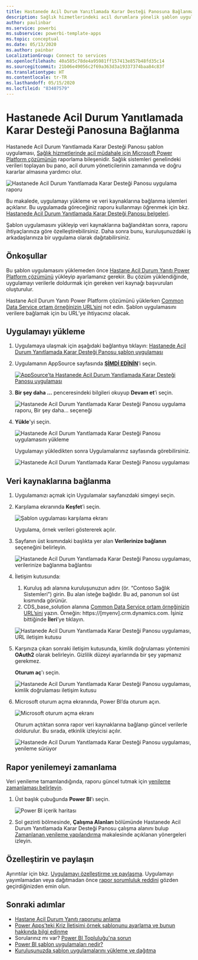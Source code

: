 ```yaml
---
title: Hastanede Acil Durum Yanıtlamada Karar Desteği Panosuna Bağlanma
description: Sağlık hizmetlerindeki acil durumlara yönelik şablon uygulaması için COVID-19 Karar Desteği Panosunu edinme ve yükleme, verilere bağlanma
author: paulinbar
ms.service: powerbi
ms.subservice: powerbi-template-apps
ms.topic: conceptual
ms.date: 05/13/2020
ms.author: painbar
LocalizationGroup: Connect to services
ms.openlocfilehash: 40a585c78de4a95981ff157413e857b48fd35c14
ms.sourcegitcommit: 21b06e49056c2f69a363d3a19337374baa84c83f
ms.translationtype: HT
ms.contentlocale: tr-TR
ms.lasthandoff: 05/15/2020
ms.locfileid: "83407579"
---
```

# <a name="connect-to-the-hospital-emergency-response-decision-support-dashboard"></a>Hastanede Acil Durum Yanıtlamada Karar Desteği Panosuna Bağlanma
Hastanede Acil Durum Yanıtlamada Karar Desteği Panosu şablon uygulaması, [Sağlık hizmetlerinde acil müdahale için Microsoft Power Platform çözümünün](https://powerapps.microsoft.com/blog/emergency-response-solution-a-microsoft-power-platform-solution-for-healthcare-emergency-response/) raporlama bileşenidir. Sağlık sistemleri genelindeki verileri toplayan bu pano, acil durum yöneticilerinin zamanında ve doğru kararlar almasına yardımcı olur.

![Hastanede Acil Durum Yanıtlamada Karar Desteği Panosu uygulama raporu](media/service-connect-to-health-emergency-response/service-health-emergency-response-app-report.png)

Bu makalede, uygulamayı yükleme ve veri kaynaklarına bağlanma işlemleri açıklanır. Bu uygulamada göreceğiniz raporu kullanmayı öğrenmek için bkz. [Hastanede Acil Durum Yanıtlamada Karar Desteği Panosu belgeleri](https://docs.microsoft.com/powerapps/sample-apps/emergency-response/deploy-configure#view-the-power-bi-dashboard).

Şablon uygulamasını yükleyip veri kaynaklarına bağlandıktan sonra, raporu ihtiyaçlarınıza göre özelleştirebilirsiniz. Daha sonra bunu, kuruluşunuzdaki iş arkadaşlarınıza bir uygulama olarak dağıtabilirsiniz.

## <a name="prerequisites"></a>Önkoşullar

Bu şablon uygulamasını yüklemeden önce [Hastane Acil Durum Yanıtı Power Platform çözümünü](https://docs.microsoft.com/powerapps/sample-apps/emergency-response/deploy-configure) yükleyip ayarlamanız gerekir. Bu çözüm yüklendiğinde, uygulamayı verilerle doldurmak için gereken veri kaynağı başvuruları oluşturulur.

Hastane Acil Durum Yanıtı Power Platform çözümünü yüklerken [Common Data Service ortam örneğinizin URL’sini](https://docs.microsoft.com/powerapps/sample-apps/emergency-response/deploy-configure#publish-the-power-bi-dashboard) not edin. Şablon uygulamasını verilere bağlamak için bu URL’ye ihtiyacınız olacak.

## <a name="install-the-app"></a>Uygulamayı yükleme

1. Uygulamaya ulaşmak için aşağıdaki bağlantıya tıklayın: [Hastanede Acil Durum Yanıtlamada Karar Desteği Panosu şablon uygulaması](https://aka.ms/AppSource_Hospital_offer)

1. Uygulamanın AppSource sayfasında [**ŞİMDİ EDİNİN**](https://aka.ms/AppSource_Hospital_offer)’i seçin.

    [![AppSource’ta Hastanede Acil Durum Yanıtlamada Karar Desteği Panosu uygulaması](media/service-connect-to-health-emergency-response/service-health-emergency-response-app-appsource-get-it-now.png)](https://aka.ms/AppSource_Hospital_offer)

1. **Bir şey daha ...** penceresindeki bilgileri okuyup **Devam et**’i seçin.

    ![Hastanede Acil Durum Yanıtlamada Karar Desteği Panosu uygulama raporu, Bir şey daha... seçeneği](media/service-connect-to-health-emergency-response/service-health-emergency-response-1-more-thing.png)

1. **Yükle**'yi seçin. 

    ![Hastanede Acil Durum Yanıtlamada Karar Desteği Panosu uygulamasını yükleme](media/service-connect-to-health-emergency-response/service-health-emergency-response-select-install.png)

    Uygulamayı yükledikten sonra Uygulamalarınız sayfasında görebilirsiniz.

   ![Hastanede Acil Durum Yanıtlamada Karar Desteği Panosu uygulaması](media/service-connect-to-health-emergency-response/service-health-emergency-response-app-apps-page-icon.png)

## <a name="connect-to-data-sources"></a>Veri kaynaklarına bağlanma

1. Uygulamanızı açmak için Uygulamalar sayfanızdaki simgeyi seçin.

1. Karşılama ekranında **Keşfet**’i seçin.

   ![Şablon uygulaması karşılama ekranı](media/service-connect-to-health-emergency-response/service-health-emergency-response-app-splash-screen.png)

   Uygulama, örnek verileri göstererek açılır.

1. Sayfanın üst kısmındaki başlıkta yer alan **Verilerinize bağlanın** seçeneğini belirleyin.

   ![Hastanede Acil Durum Yanıtlamada Karar Desteği Panosu uygulaması, verilerinize bağlanma bağlantısı](media/service-connect-to-health-emergency-response/service-health-emergency-response-app-connect-data.png)

1. İletişim kutusunda:
   1. Kuruluş adı alanına kuruluşunuzun adını (ör. “Contoso Sağlık Sistemleri”) girin. Bu alan isteğe bağlıdır. Bu ad, panonun sol üst kısmında görünür.
   1. CDS_base_solution alanına [Common Data Service ortam örneğinizin URL’sini](https://docs.microsoft.com/powerapps/sample-apps/emergency-response/deploy-configure#publish-the-power-bi-dashboard) yazın. Örneğin: https://[myenv].crm.dynamics.com. İşiniz bittiğinde **İleri**’ye tıklayın.

   ![Hastanede Acil Durum Yanıtlamada Karar Desteği Panosu uygulaması, URL iletişim kutusu](media/service-connect-to-health-emergency-response/service-health-emergency-response-app-url-dialog.png)

1. Karşınıza çıkan sonraki iletişim kutusunda, kimlik doğrulaması yöntemini **OAuth2** olarak belirleyin. Gizlilik düzeyi ayarlarında bir şey yapmanız gerekmez.

   **Oturum aç**'ı seçin.

   ![Hastanede Acil Durum Yanıtlamada Karar Desteği Panosu uygulaması, kimlik doğrulaması iletişim kutusu](media/service-connect-to-health-emergency-response/service-health-emergency-response-app-authentication-dialog.png)

1. Microsoft oturum açma ekranında, Power BI’da oturum açın.

   ![Microsoft oturum açma ekranı](media/service-connect-to-health-emergency-response/service-health-emergency-response-app-microsoft-login.png)

   Oturum açtıktan sonra rapor veri kaynaklarına bağlanıp güncel verilerle doldurulur. Bu sırada, etkinlik izleyicisi açılır.

   ![Hastanede Acil Durum Yanıtlamada Karar Desteği Panosu uygulaması, yenileme sürüyor](media/service-connect-to-health-emergency-response/service-health-emergency-response-app-refresh-monitor.png)

## <a name="schedule-report-refresh"></a>Rapor yenilemeyi zamanlama

Veri yenileme tamamlandığında, raporu güncel tutmak için [yenileme zamanlaması belirleyin](../connect-data/refresh-scheduled-refresh.md).

1. Üst başlık çubuğunda **Power BI**’ı seçin.

   ![Power BI içerik haritası](media/service-connect-to-health-emergency-response/service-health-emergency-response-app-powerbi-breadcrumb.png)

1. Sol gezinti bölmesinde, **Çalışma Alanları** bölümünde Hastanede Acil Durum Yanıtlamada Karar Desteği Panosu çalışma alanını bulup [Zamanlanan yenileme yapılandırma](../connect-data/refresh-scheduled-refresh.md) makalesinde açıklanan yönergeleri izleyin.

## <a name="customize-and-share"></a>Özelleştirin ve paylaşın

Ayrıntılar için bkz. [Uygulamayı özelleştirme ve paylaşma](../connect-data/service-template-apps-install-distribute.md#customize-and-share-the-app). Uygulamayı yayımlamadan veya dağıtmadan önce [rapor sorumluluk reddini](../create-reports/sample-covid-19-us.md#disclaimers) gözden geçirdiğinizden emin olun.

## <a name="next-steps"></a>Sonraki adımlar
* [Hastane Acil Durum Yanıtı raporunu anlama](https://docs.microsoft.com/powerapps/sample-apps/emergency-response/deploy-configure#view-the-power-bi-dashboard)
* [Power Apps’teki Kriz İletişimi örnek şablonunu ayarlama ve bunun hakkında bilgi edinme](https://docs.microsoft.com/powerapps/maker/canvas-apps/sample-crisis-communication-app)
* Sorularınız mı var? [Power BI Topluluğu'na sorun](https://community.powerbi.com/)
* [Power BI şablon uygulamaları nedir?](../connect-data/service-template-apps-overview.md)
* [Kuruluşunuzda şablon uygulamalarını yükleme ve dağıtma](../connect-data/service-template-apps-install-distribute.md)
